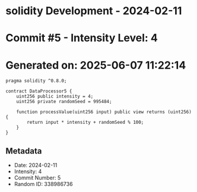 ﻿# solidity Development - 2024-02-11
# Commit #5 - Intensity Level: 4
# Generated on: 2025-06-07 11:22:14
```solidity
pragma solidity ^0.8.0;

contract DataProcessor5 {
    uint256 public intensity = 4;
    uint256 private randomSeed = 995484;

    function processValue(uint256 input) public view returns (uint256) {
        return input * intensity + randomSeed % 100;
    }
}
```
## Metadata
- Date: 2024-02-11
- Intensity: 4
- Commit Number: 5
- Random ID: 338986736
